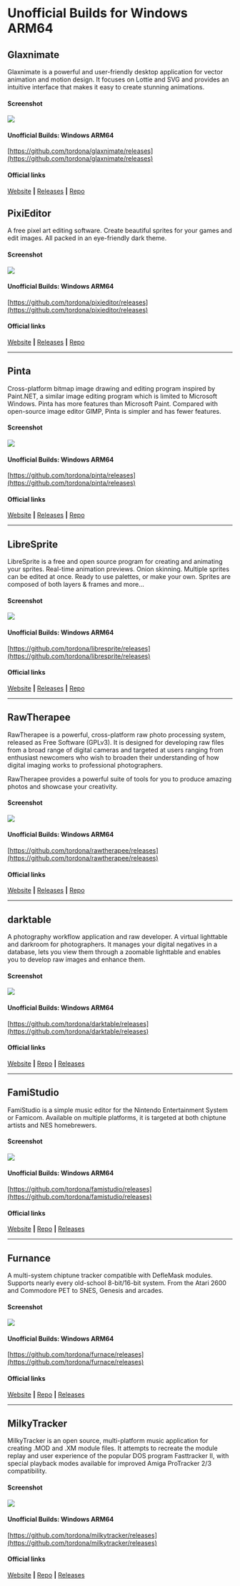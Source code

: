 # Unofficial Builds for Windows ARM64

## Glaxnimate
Glaxnimate is a powerful and user-friendly desktop application for vector animation and motion design. It focuses on Lottie and SVG and provides an intuitive interface that makes it easy to create stunning animations.

#### Screenshot
[![](/assets/images/screenshots/glaxnimate-thumb.png) ](https://raw.githubusercontent.com/tordona/tordona.github.io/main/assets/images/screenshots/glaxnimate.png)  

#### Unofficial Builds: Windows ARM64
[https://github.com/tordona/glaxnimate/releases](https://github.com/tordona/glaxnimate/releases)  

#### Official links
[Website](https://glaxnimate.mattbas.org/) **|** [Releases](https://glaxnimate.mattbas.org/download/#stable-releases) **|** [Repo](https://gitlab.com/mattbas/glaxnimate)  

## PixiEditor
A free pixel art editing software. Create beautiful sprites for your games and edit images. All packed in an eye-friendly dark theme.

#### Screenshot
[![](/assets/images/screenshots/pixieditor-thumb.png) ](https://raw.githubusercontent.com/tordona/tordona.github.io/main/assets/images/screenshots/pixieditor.png)  

#### Unofficial Builds: Windows ARM64
[https://github.com/tordona/pixieditor/releases](https://github.com/tordona/pixieditor/releases)  

#### Official links
[Website](https://pixieditor.net/) **|** [Releases](https://pixieditor.net/download) **|** [Repo](https://github.com/PixiEditor/PixiEditor)  

---

## Pinta
Cross-platform bitmap image drawing and editing program inspired by Paint.NET, a similar image editing program which is limited to Microsoft Windows. Pinta has more features than Microsoft Paint. Compared with open-source image editor GIMP, Pinta is simpler and has fewer features.

#### Screenshot
[![](/assets/images/screenshots/pinta-thumb.png) ](https://raw.githubusercontent.com/tordona/tordona.github.io/main/assets/images/screenshots/pinta.png)  

#### Unofficial Builds: Windows ARM64
[https://github.com/tordona/pinta/releases](https://github.com/tordona/pinta/releases)  

#### Official links
[Website](https://www.pinta-project.com/) **|** [Releases](https://www.pinta-project.com/releases/) **|** [Repo](https://github.com/PintaProject/Pinta)  

---

## LibreSprite
LibreSprite is a free and open source program for creating and animating your sprites. Real-time animation previews. Onion skinning. Multiple sprites can be edited at once. Ready to use palettes, or make your own. Sprites are composed of both layers & frames and more...  

#### Screenshot
[![](/assets/images/screenshots/libresprite-thumb.png) ](https://raw.githubusercontent.com/tordona/tordona.github.io/main/assets/images/screenshots/libresprite.png)  

#### Unofficial Builds: Windows ARM64
[https://github.com/tordona/libresprite/releases](https://github.com/tordona/libresprite/releases)  

#### Official links
[Website](https://libresprite.github.io/) **|** [Releases](https://libresprite.github.io/#!/downloads) **|** [Repo](https://github.com/LibreSprite/LibreSprite)  

---

## RawTherapee
RawTherapee is a powerful, cross-platform raw photo processing system, released as Free Software (GPLv3). It is designed for developing raw files from a broad range of digital cameras and targeted at users ranging from enthusiast newcomers who wish to broaden their understanding of how digital imaging works to professional photographers.  

RawTherapee provides a powerful suite of tools for you to produce amazing photos and showcase your creativity.  

#### Screenshot
[![](/assets/images/screenshots/rawthreapee-thumb.png) ](https://raw.githubusercontent.com/tordona/tordona.github.io/main/assets/images/screenshots/rawtherapee.png)  

#### Unofficial Builds: Windows ARM64
[https://github.com/tordona/rawtherapee/releases](https://github.com/tordona/rawtherapee/releases)  

#### Official links
[Website](https://www.rawtherapee.com/) **|** [Releases](https://www.rawtherapee.com/downloads/) **|** [Repo](https://github.com/Beep6581/RawTherapee)  

---

## darktable
A photography workflow application and raw developer. A virtual lighttable and darkroom for photographers. It manages your digital negatives in a database, lets you view them through a zoomable lighttable and enables you to develop raw images and enhance them.

#### Screenshot
[![](/assets/images/screenshots/darktable-thumb.png) ](https://raw.githubusercontent.com/tordona/tordona.github.io/main/assets/images/screenshots/darktable.png)  

#### Unofficial Builds: Windows ARM64
[https://github.com/tordona/darktable/releases](https://github.com/tordona/darktable/releases)  

#### Official links
[Website](https://www.darktable.org/) **|** [Repo](https://github.com/darktable-org/darktable) **|** [Releases](https://www.darktable.org/install/)  

---

## FamiStudio
FamiStudio is a simple music editor for the Nintendo Entertainment System or Famicom. Available on multiple platforms, it is targeted at both chiptune artists and NES homebrewers.

#### Screenshot
[![](/assets/images/screenshots/famistudio-thumb.png) ](https://raw.githubusercontent.com/tordona/tordona.github.io/main/assets/images/screenshots/famistudio.png)  
  
#### Unofficial Builds: Windows ARM64
[https://github.com/tordona/famistudio/releases](https://github.com/tordona/famistudio/releases)  

#### Official links
[Website](https://famistudio.org/) **|** [Repo](https://github.com/BleuBleu/FamiStudio) **|** [Releases](https://github.com/BleuBleu/FamiStudio/releases)  

---

## Furnance
A multi-system chiptune tracker compatible with DefleMask modules. Supports nearly every old-school 8-bit/16-bit system. From the Atari 2600 and Commodore PET to SNES, Genesis and arcades.  

#### Screenshot
[![](/assets/images/screenshots/furnace-thumb.png) ](https://raw.githubusercontent.com/tordona/tordona.github.io/main/assets/images/screenshots/furnace.png)  
  
#### Unofficial Builds: Windows ARM64
[https://github.com/tordona/furnace/releases](https://github.com/tordona/furnace/releases)  

#### Official links
[Website](https://tildearrow.org/furnace) **|** [Repo](https://github.com/tildearrow/furnace) **|** [Releases](https://github.com/tildearrow/furnace/releases)  

---

## MilkyTracker
MilkyTracker is an open source, multi-platform music application for creating .MOD and .XM module files. It attempts to recreate the module replay and user experience of the popular DOS program Fasttracker II, with special playback modes available for improved Amiga ProTracker 2/3 compatibility.  

#### Screenshot
[![](/assets/images/screenshots/milkytracker-thumb.png)](https://raw.githubusercontent.com/tordona/tordona.github.io/main/assets/images/screenshots/milkytracker.png)  

#### Unofficial Builds: Windows ARM64
[https://github.com/tordona/milkytracker/releases](https://github.com/tordona/milkytracker/releases)  

#### Official links
[Website](https://milkytracker.org/) **|** [Repo](https://github.com/milkytracker/MilkyTracker) **|** [Releases](https://github.com/milkytracker/MilkyTracker)   
